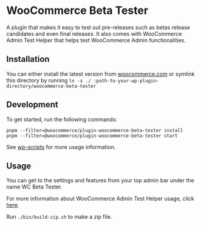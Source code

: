 # WooCommerce Beta Tester

A plugin that makes it easy to test out pre-releases such as betas release candidates and even final releases. It also comes with WooCommerce Admin Test Helper that helps test WooCommerce Admin functionalities.

## Installation

You can either install the latest version from [woocommerce.com](https://woocommerce.com/products/woocommerce-beta-tester/) or symlink this directory by running `ln -s ./ :path-to-your-wp-plugin-directory/woocommerce-beta-tester`

## Development

To get started, run the following commands:

```text
pnpm --filter=@woocommerce/plugin-woocommerce-beta-tester install
pnpm --filter=@woocommerce/plugin-woocommerce-beta-tester start
```

See [wp-scripts](https://github.com/WordPress/gutenberg/tree/trunk/packages/scripts) for more usage information.

## Usage

You can get to the settings and features from your top admin bar under the name WC Beta Tester.

For more information about WooCommerce Admin Test Helper usage, click [here](./EXTENDING-WC-ADMIN-HELPER.md).

Run `./bin/build-zip.sh` to make a zip file.

